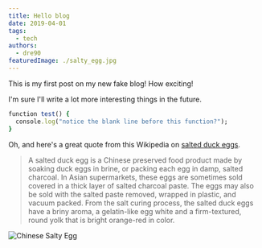 ```yaml
---
title: Hello blog
date: 2019-04-01
tags:
  - tech
authors:
  - dre90
featuredImage: ./salty_egg.jpg
---
```


This is my first post on my new fake blog! How exciting!

I'm sure I'll write a lot more interesting things in the future.

```ruby
function test() {
  console.log("notice the blank line before this function?");
}
```

Oh, and here's a great quote from this Wikipedia on
[salted duck eggs](http://en.wikipedia.org/wiki/Salted_duck_egg).

> A salted duck egg is a Chinese preserved food product made by soaking duck
> eggs in brine, or packing each egg in damp, salted charcoal. In Asian
> supermarkets, these eggs are sometimes sold covered in a thick layer of salted
> charcoal paste. The eggs may also be sold with the salted paste removed,
> wrapped in plastic, and vacuum packed. From the salt curing process, the
> salted duck eggs have a briny aroma, a gelatin-like egg white and a
> firm-textured, round yolk that is bright orange-red in color.

![Chinese Salty Egg](salty_egg.jpg)
